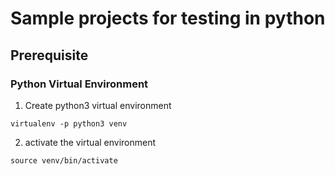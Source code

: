 # Sample projects for testing in python
## Prerequisite
### Python Virtual Environment
1. Create python3 virtual environment
```
virtualenv -p python3 venv
```
2. activate the virtual environment
```
source venv/bin/activate
```
